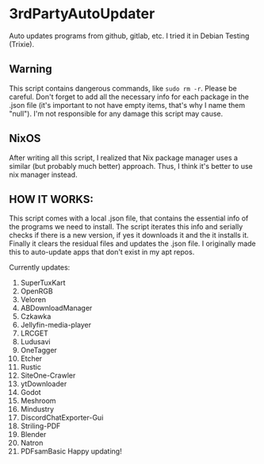 # 3rdPartyAutoUpdater
Auto updates programs from github, gitlab, etc. I tried it in Debian Testing (Trixie).

## Warning
This script contains dangerous commands, like `sudo rm -r`. Please be careful. Don't forget to add all the necessary info for each package in the .json file (it's important to not have empty items, that's why I name them "null"). I'm not responsible for any damage this script may cause.

## NixOS
After writing all this script, I realized that Nix package manager uses a similar (but probably much better) approach. Thus, I think it's better to use nix manager instead.

## HOW IT WORKS:
This script comes with a local .json file, that contains the essential info of the programs we need to install. The script iterates this info and serially checks if there is a new version, if yes it downloads it and the it installs it. Finally it clears the residual files and updates the .json file. I originally made this to auto-update apps that don't exist in my apt repos.

Currently updates:
1. SuperTuxKart
2. OpenRGB
3. Veloren
4. ABDownloadManager
5. Czkawka
6. Jellyfin-media-player
7. LRCGET
8. Ludusavi
9. OneTagger
10. Etcher
11. Rustic
12. SiteOne-Crawler
13. ytDownloader
14. Godot
15. Meshroom
16. Mindustry
17. DiscordChatExporter-Gui
18. Striling-PDF
19. Blender
20. Natron
21. PDFsamBasic
Happy updating!
